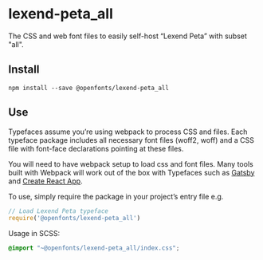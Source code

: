 
# lexend-peta_all

The CSS and web font files to easily self-host “Lexend Peta” with subset "all".

## Install

`npm install --save @openfonts/lexend-peta_all`

## Use

Typefaces assume you’re using webpack to process CSS and files. Each typeface
package includes all necessary font files (woff2, woff) and a CSS file with
font-face declarations pointing at these files.

You will need to have webpack setup to load css and font files. Many tools built
with Webpack will work out of the box with Typefaces such as [Gatsby](https://github.com/gatsbyjs/gatsby)
and [Create React App](https://github.com/facebookincubator/create-react-app).

To use, simply require the package in your project’s entry file e.g.

```javascript
// Load Lexend Peta typeface
require('@openfonts/lexend-peta_all')
```

Usage in SCSS:
```scss
@import "~@openfonts/lexend-peta_all/index.css";
```
